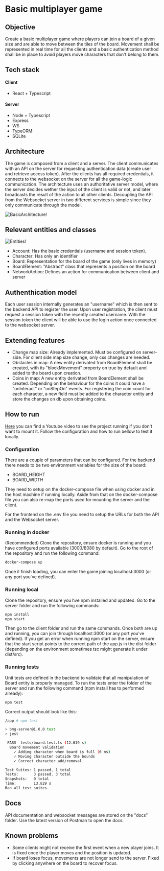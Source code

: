 # Basic multiplayer game

## Objective

Create a basic multiplayer game where players can join a board of a given size and are able to move between the tiles of the board. Movement shall be represented in real time for all the clients and a basic authentication method shall be in place to avoid players move characters that don't belong to them.

## Tech stack
#### Client
- React + Typescript

#### Server
- Node + Typescript
- Express
- WS
- TypeORM
- SQLite

## Architecture

The game is composed from a client and a server. The client communicates with an API on the server for requesting authentication data (create user and retrieve access token). After the clients has all required credentials, it connects to the websocket on the server for all the game-logic communication. The architecture uses an authoritative server model, where the server decides wether the input of the client is valid or not, and later broadcasts the result of the action to all other clients. Decoupling the API from the Websocket server in two different services is simple since they only communicate through the model.

![BasicArchitecture!](https://i.ibb.co/nqXMB4D/Untitled-Diagram-drawio.png)

## Relevant entities and classes

![Entities!](https://i.ibb.co/X2CNV0s/Basic-Multiplayer-Game-drawio.png)

- Account: Has the basic credentials (username and session token).
- Character: Has only an identifier
- Board: Representation for the board of the game (only lives in memory)
- BoardElement: "Abstract" class that represents a position on the board
- NetworkAction: Defines an action for communication between client and server

## Authenthication model

Each user session internally generates an "username" which is then sent to the backend API to register the user. Upon user registration, the client must request a session token with the recently created username. With the session token the client will be able to use the login action once connected to the websocket server.

## Extending features

- Change map size: Already implemented. Must be configured on server-side. For client side map size change, only css changes are needed.
- Obstacles in map: A new entity derivated from BoardElement shall be created, with its "blockMovement" property on true by default and added to the board upon creation.
- Coins in map: A new entity derivated from BoardElement shall be created. Depending on the behaviour for the coins it could have a "onInteract" or "onStepOn" events. For registering the coin count for each character, a new field must be added to the character entity and store the changes on db upon obtaining coins.

#### 

## How to run

[Here](https://youtu.be/XxAe3sdiesU) you can find a Youtube video to see the project running if you don't want to mount it. Follow the configuration and how to run bellow to test it locally.

### Configuration

There are a couple of parameters that can be configured. For the backend there needs to be two environment variables for the size of the board:
- BOARD_HEIGHT
- BOARD_WIDTH

They need to setup on the docker-compose file when using docker and in the host machine if running locally. Aside from that on the docker-compose file you can also re-map the ports used for mounting the server and the client.

For the frontend on the .env file you need to setup the URLs for both the API and the Websocket server.

### Running in docker

(Recommended) Clone the repository, ensure docker is running and you have configured ports available (3000/8080 by default). Go to the root of the repository and run the following command:

```sh
docker-compose up
```

Once it finish loading, you can enter the game joining localhost:3000 (or any port you've defined).

### Running local

Clone the repository, ensure you hve npm installed and updated. Go to the server folder and run the following commands:
```sh
npm install
npm start
```
Then go to the client folder and run the same commands. Once both are up and running, you can join through localhost:3000 (or any port you've defined).
If you get an error when running npm start on the server, ensure that the start script points to the correct path of the app.js in the dist folder (depending on the environment sometimes tsc might generate it under dist/src).

### Running tests

Unit tests are defined in the backend to validate that all manipulation of Board entity is properly managed. To run the tests enter the folder of the server and run the following command (npm install has to performed already):

```sh
npm test
```

Correct output should look like this:

```sh
/app # npm test

> bmg-server@1.0.0 test
> jest

 PASS  tests/board.test.ts (12.619 s)
  Board movement validation
    ✓ Adding character when board is full (6 ms)
    ✓ Moving character outside the bounds
    ✓ Correct character add/removal

Test Suites: 1 passed, 1 total
Tests:       3 passed, 3 total
Snapshots:   0 total
Time:        13.829 s
Ran all test suites.
```

## Docs

API documentation and websocket messages are stored on the "docs" folder. Use the latest version of Postman to open the docs.

## Known problems

- Some clients might not receive the first event when a new player joins. It is fixed once the player moves and the position is updated.
- If board loses focus, movements are not longer send to the server. Fixed by clicking anywhere on the board to recover focus.